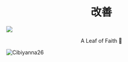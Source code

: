 <h1 align="center">改善</h1>
<!-- <p align="center"> <img src="https://komarev.com/ghpvc/?username=shenon69&label=Profile%20views&color=0e75b6&style=flat" alt="shenon69" /> </p> -->

<a href="https://youtube.com/shorts/eTtPGZaZgxE?si=cLiXI6UU4njckNEC"><img src="https://user-images.githubusercontent.com/73097560/115834477-dbab4500-a447-11eb-908a-139a6edaec5c.gif"></a>

<div align="center">
<swap align="center">A Leaf of Faith 🍁</swap>
</div>
<p align="left"> <img src="https://komarev.com/ghpvc/?username=Cibiyanna26&label=Profile%20views&color=0e75b6&style=flat" alt="Cibiyanna26" /> </p>

<!-- <div align = "center">
<h3><b>Profile visits</b></h3>
<img width = 25% src = "https://profile-counter.glitch.me/{Cibiyanna26}/count.svg"> -->

<!--<div align="center">
<img align="center" width="40%" src="https://github-readme-stats.vercel.app/api/top-langs?username=shenon69&theme=transparent&show_icons=true&locale=en&layout=compact" alt="shenon69" />
</div>
  
 <br/>
<div align="center">
<img align="center" width="45%" src="https://github-readme-streak-stats.herokuapp.com?user=Shenon69&theme=transparent" alt="shenon69" />
</div>
 <br/> -->
<!--<a href="https://www.youtube.com/watch?v=dQw4w9WgXcQ"><img src="https://user-images.githubusercontent.com/73097560/115834477-dbab4500-a447-11eb-908a-139a6edaec5c.gif"></a>
-->
<!--
<h1>Achievements<h1>
<p><img align="center" src="https://holopin.me/shenon69" alt="Hacktoberfest badges"><p> -->
